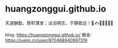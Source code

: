 # huangzonggui.github.io

天道酬勤，厚积薄发；淡泊明志，宁静致远！🤔✍️👀👨‍💻‍👊💪

blog: https://huangzonggui.github.io/
掘金: https://juejin.cn/user/870468940997319
